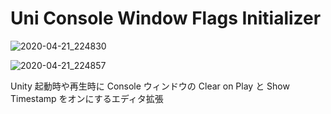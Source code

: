 # Uni Console Window Flags Initializer

![2020-04-21_224830](https://user-images.githubusercontent.com/6134875/79873654-59e29f00-8422-11ea-9b4d-bfa60d4bbff2.png)

![2020-04-21_224857](https://user-images.githubusercontent.com/6134875/79873658-5b13cc00-8422-11ea-85f1-c6f743330e8d.png)

Unity 起動時や再生時に Console ウィンドウの Clear on Play と Show Timestamp をオンにするエディタ拡張